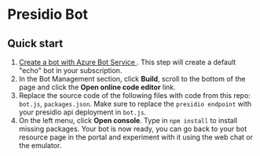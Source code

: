 # Presidio Bot
## Quick start
1. [Create a bot with Azure Bot Service
](https://docs.microsoft.com/en-us/azure/bot-service/bot-service-quickstart?view=azure-bot-service-4.0). This step will create a default "echo" bot in your subscription.
2. In the Bot Management section, click **Build**, scroll to the bottom of the page and click the **Open online code editor** link.
3. Replace the source code of the following files with code from this repo: `bot.js`, `packages.json`. Make sure to replace the `presidio endpoint` with your presidio api deployment in `bot.js`.
4. On the left menu, click **Open console**. Type in `npm install` to install missing packages. 
Your bot is now ready, you can go back to your bot resource page in the portal and experiment with it using the web chat or the emulator.